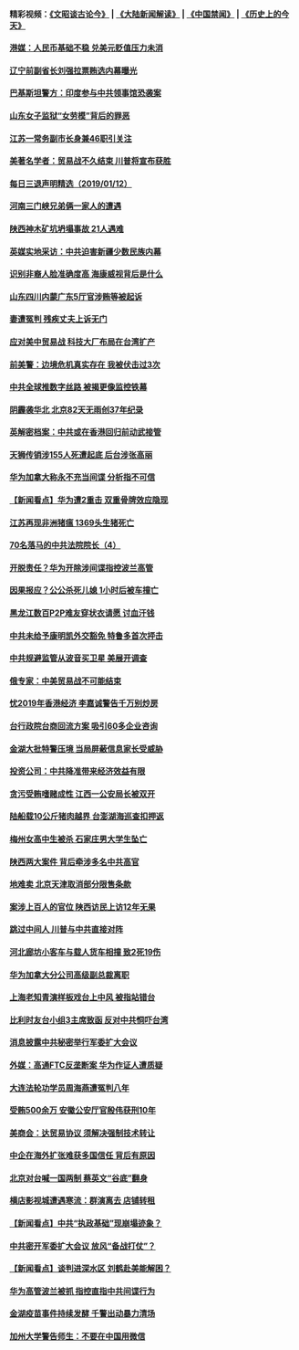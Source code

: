 #### 精彩视频：[《文昭谈古论今》](https://github.com/gfw-breaker/wenzhao/blob/master/README.md?t=01130931) | [《大陆新闻解读》](https://github.com/gfw-breaker/ntdtv-comedy/blob/master/README.md?t=01130931) | [《中国禁闻》](https://github.com/gfw-breaker/ntdtv-news/blob/master/README.md?t=01130931) | [《历史上的今天》](https://github.com/gfw-breaker/today-in-history/blob/master/README.md?t=01130931) 

#### [港媒：人民币基础不稳 兑美元贬值压力未消](../pages/nsc413/n10971729.md?t=01130931) 

#### [辽宁前副省长刘强拉票贿选内幕曝光](../pages/nsc413/n10971992.md?t=01130931) 

#### [巴基斯坦警方：印度参与中共领事馆恐袭案](../pages/nsc413/n10972216.md?t=01130931) 

#### [山东女子监狱“女劳模”背后的罪恶](../pages/nsc413/n10970958.md?t=01130931) 

#### [江苏一常务副市长身兼46职引关注](../pages/nsc413/n10971720.md?t=01130931) 

#### [美著名学者：贸易战不久结束 川普将宣布获胜](../pages/nsc413/n10971697.md?t=01130931) 


#### [每日三退声明精选（2019/01/12）](../pages/nsc413/n10971693.md?t=01130931) 

#### [河南三门峡兄弟俩一家人的遭遇](../pages/nsc413/n10971038.md?t=01130931) 

#### [陕西神木矿坑坍塌事故 21人遇难](../pages/nsc413/n10971571.md?t=01130931) 

#### [英媒实地采访：中共迫害新疆少数民族内幕](../pages/nsc413/n10971435.md?t=01130931) 

#### [识别非裔人脸准确度高 海康威视背后是什么](../pages/nsc413/n10971226.md?t=01130931) 

#### [山东四川内蒙广东5厅官涉贿等被起诉](../pages/nsc413/n10971367.md?t=01130931) 

#### [妻遭冤判 残疾丈夫上诉无门](../pages/nsc413/n10970763.md?t=01130931) 

#### [应对美中贸易战 科技大厂布局在台湾扩产](../pages/nsc413/n10971277.md?t=01130931) 

#### [前美警：边境危机真实存在 我被伏击过3次](../pages/nsc413/n10971325.md?t=01130931) 

#### [中共全球推数字丝路 被揭更像监控铁幕](../pages/nsc413/n10971263.md?t=01130931) 

#### [阴霾袭华北 北京82天无雨创37年纪录](../pages/nsc413/n10971241.md?t=01130931) 

#### [英解密档案：中共或在香港回归前动武接管](../pages/nsc413/n10971281.md?t=01130931) 

#### [天狮传销涉155人死遭起底 后台涉张高丽](../pages/nsc413/n10971185.md?t=01130931) 

#### [华为加拿大称永不充当间谍 分析指不可信](../pages/nsc413/n10971173.md?t=01130931) 

#### [【新闻看点】华为遭2重击 双重骨牌效应隐现](../pages/nsc413/n10971234.md?t=01130931) 

#### [江苏再现非洲猪瘟 1369头生猪死亡](../pages/nsc413/n10971147.md?t=01130931) 

#### [70名落马的中共法院院长（4）](../pages/nsc413/n10951431.md?t=01130931) 

#### [开脱责任？华为开除涉间谍指控波兰高管](../pages/nsc413/n10970894.md?t=01130931) 

#### [因果报应？公公杀死儿媳 1小时后被车撞亡](../pages/nsc413/n10971072.md?t=01130931) 

#### [黑龙江数百P2P难友穿状衣请愿 讨血汗钱](../pages/nsc413/n10971020.md?t=01130931) 

#### [中共未给予康明凯外交豁免 特鲁多首次抨击](../pages/nsc413/n10970976.md?t=01130931) 

#### [中共规避监管从波音买卫星 美展开调查](../pages/nsc413/n10970960.md?t=01130931) 

#### [俄专家：中美贸易战不可能结束](../pages/nsc413/n10970884.md?t=01130931) 

#### [忧2019年香港经济 李嘉诚警告千万别炒房](../pages/nsc413/n10970868.md?t=01130931) 


#### [台行政院台商回流方案 吸引60多企业咨询](../pages/nsc413/n10970834.md?t=01130931) 

#### [金湖大批特警压境 当局屏蔽信息家长受威胁](../pages/nsc413/n10970369.md?t=01130931) 

#### [投资公司：中共降准带来经济效益有限](../pages/nsc413/n10970083.md?t=01130931) 

#### [贪污受贿嗜赌成性 江西一公安局长被双开](../pages/nsc413/n10970350.md?t=01130931) 

#### [陆船载10公斤猪肉越界 台澎湖海巡查扣押返](../pages/nsc413/n10970311.md?t=01130931) 

#### [梅州女高中生被杀 石家庄男大学生坠亡](../pages/nsc413/n10970258.md?t=01130931) 

#### [陕西两大案件 背后牵涉多名中共高官](../pages/nsc413/n10970216.md?t=01130931) 

#### [地难卖 北京天津取消部分限售条款](../pages/nsc413/n10969773.md?t=01130931) 

#### [案涉上百人的官位 陕西访民上访12年无果](../pages/nsc413/n10962577.md?t=01130931) 

#### [跳过中间人 川普与中共直接对阵](../pages/nsc413/n10961332.md?t=01130931) 

#### [河北廊坊小客车与载人货车相撞 致2死19伤](../pages/nsc413/n10969830.md?t=01130931) 

#### [华为加拿大分公司高级副总裁离职](../pages/nsc413/n10969911.md?t=01130931) 

#### [上海老知青演样板戏台上中风 被指站错台](../pages/nsc413/n10969718.md?t=01130931) 

#### [比利时友台小组3主席致函 反对中共恫吓台湾](../pages/nsc413/n10969787.md?t=01130931) 

#### [消息披露中共秘密举行军委扩大会议](../pages/nsc413/n10968368.md?t=01130931) 

#### [外媒：高通FTC反垄断案 华为作证人遭质疑](../pages/nsc413/n10969482.md?t=01130931) 

#### [大连法轮功学员周海燕遭冤判八年](../pages/nsc413/n10966805.md?t=01130931) 

#### [受贿500余万 安徽公安厅官殷伟获刑10年](../pages/nsc413/n10969392.md?t=01130931) 

#### [美商会：达贸易协议 须解决强制技术转让](../pages/nsc413/n10969621.md?t=01130931) 

#### [中企在海外扩张难获多国信任 背后有原因](../pages/nsc413/n10969228.md?t=01130931) 

#### [北京对台喊一国两制 蔡英文“谷底”翻身](../pages/nsc413/n10969033.md?t=01130931) 

#### [横店影视城遭遇寒流：群演离去 店铺转租](../pages/nsc413/n10969375.md?t=01130931) 

#### [【新闻看点】中共“执政基础”现崩塌迹象？](../pages/nsc413/n10969324.md?t=01130931) 

#### [中共密开军委扩大会议 放风“备战打仗”？](../pages/nsc413/n10969495.md?t=01130931) 

#### [【新闻看点】谈判进深水区 刘鹤赴美能解困？](../pages/nsc413/n10969116.md?t=01130931) 

#### [华为高管波兰被抓 指控直指中共间谍行为](../pages/nsc413/n10969265.md?t=01130931) 

#### [金湖疫苗事件持续发酵 千警出动暴力清场](../pages/nsc413/n10969436.md?t=01130931) 

#### [加州大学警告师生：不要在中国用微信](../pages/nsc413/n10969475.md?t=01130931) 


